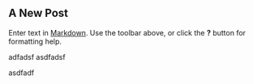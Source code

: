 ## A New Post

Enter text in [Markdown](http://daringfireball.net/projects/markdown/). Use the toolbar above, or click the **?** button for formatting help.

adfadsf
asdfadsf

asdfadf